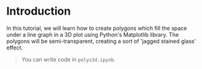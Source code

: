# Introduction

In this tutorial, we will learn how to create polygons which fill the space under a line graph in a 3D plot using Python's Matplotlib library. The polygons will be semi-transparent, creating a sort of 'jagged stained glass' effect.

> You can write code in `polys3d.ipynb`.
